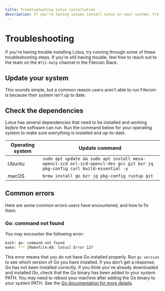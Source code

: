 ```yaml
---
title: Troubleshooting Lotus installation
description: If you're having issues install Lotus on your system, try running through some of these troubleshooting steps.
---
```


# Troubleshooting

If you're having trouble installing Lotus, try running through some of these troubleshooting steps. If you're still having trouble, feel free to reach out to the team on the `#fil-help` channel in the Filecoin Slack.

## Update your system

This sounds simple, but a common reason users aren't able to run Filecoin is because their system isn't up to date.

## Check the dependencies

Lotus has several dependencies that need to be installed and working _before_ the software can run. Run the command below for your operating system to make sure everything is installed and up-to-date.

| Operating system | Update command                                                                                                             |
| ---------------- | -------------------------------------------------------------------------------------------------------------------------- |
| Ubuntu           | `sudo apt update && sudo apt install mesa-opencl-icd ocl-icd-opencl-dev gcc git bzr jq pkg-config curl build-essential -y` |
| macOS            | `brew install go bzr jq pkg-config rustup git`                                                                             |

## Common errors

Here are some common errors users have encountered, and how to fix them.

### Go: command not found

You may encounter the following error:

```bash
bash: go: command not found
make: *** [Makefile:68: lotus] Error 127
```

This error means that you do not have Go installed properly. Run `go version` to see which version of Go you have installed. If you don't get a response, Go has not been installed correctly. If you _think_ you've already downloaded and installed Go, check that the Go binary has been added to your system PATH. You may need to reboot your machine after adding the Go binary to your system PATH. See the [Go documentation for more details](https://golang.org/doc/install#install).
